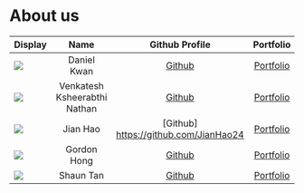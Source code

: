 # About us

Display | Name | Github Profile | Portfolio 
--------|:----:|:--------------:|:---------:
![](https://via.placeholder.com/100.png?text=Photo) | Daniel Kwan | [Github](https://github.com/danielkwan2004) | [Portfolio](docs/team/danielkwan2004.md)
![](https://via.placeholder.com/100.png?text=Photo) | Venkatesh Ksheerabthi Nathan | [Github](https://github.com/shira421) | [Portfolio](docs/team/shira421.md)
![](https://via.placeholder.com/100.png?text=Photo) | Jian Hao | [Github] https://github.com/JianHao24 | [Portfolio](docs/team/JianHao24.md)
![](https://via.placeholder.com/100.png?text=Photo) | Gordon Hong | [Github](https://github.com/gordonajajar) | [Portfolio](docs/team/gordonajajar.md)
![](https://via.placeholder.com/100.png?text=Photo) | Shaun Tan | [Github](https://github.com/shauntsr) | [Portfolio](docs/team/shauntsr.md)
